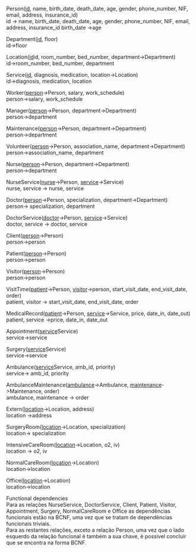 <p>
Person(<ins>id</ins>, name, birth_date, death_date, age, gender, phone_number, NIF, email, address, insurance_id)<br>
id -> name, birth_date, death_date, age, gender, phone_number, NIF, email, address, insurance_id
birth_date ->age

Department(<ins>id</ins>, floor)<br>
id->floor

Location(<ins>id</ins>id, room_number, bed_number, department->Department)<br>
id->room_number, bed_number, department

Service(<ins>id</ins>, diagnosis, medication, location->Location)<br>
id->diagnosis, medication, location

Worker(<ins>person</ins>->Person, salary, work_schedule)<br>
person->salary, work_schedule

Manager(<ins>person</ins>->Person, department->Department)<br>
person->department

Maintenance(<ins>person</ins>->Person, department->Department)<br>
person->department

Volunteer(<ins>person</ins>->Person, association_name, department->Department)<br>
person->association_name, department

Nurse(<ins>person</ins>->Person, department->Department)<br>
person->department

NurseService(<ins>nurse</ins>->Person, <ins>service</ins>->Service)<br>
nurse, service -> nurse, service

Doctor(<ins>person</ins>->Person, specialization, department->Department)<br>
person-> specialization, department

DoctorService(<ins>doctor</ins>->Person, <ins>service</ins>->Service)<br>
doctor, service -> doctor, service

Client(<ins>person</ins>->Person)<br>
person->person

Patient(<ins>person</ins>->Person)<br>
person->person

Visitor(<ins>person</ins>->Person)<br>
person->person

VisitTime(<ins>patient</ins>->Person, <ins>visitor</ins>->person, start_visit_date, 
end_visit_date, order)<br>
patient, visitor -> start_visit_date, end_visit_date, order

MedicalRecord(<ins>patient</ins>->Person, <ins>service</ins>->Service, price, date_in, date_out)<br>
patient, service ->price, date_in, date_out

Appointment(<ins>service</ins>Service)<br>
service->service

Surgery(<ins>service</ins>Service)<br>
service->service

Ambulance(<ins>service</ins>Service, amb_id, priority)<br>
service-> amb_id, priority

AmbulanceMaintenance(<ins>ambulance</ins>->Ambulance, <ins>maintenance</ins>->Maintenance, order)<br>
ambulance, maintenance -> order

Extern(<ins>location</ins>->Location, address)<br>
location ->address

SurgeryRoom(<ins>location</ins>->Location, specialization)<br>
location-> specialization

IntensiveCareRoom(<ins>location</ins>->Location, o2, iv)<br>
location -> o2, iv

NormalCareRoom(<ins>location</ins>->Location)<br>
location->location

Office(<ins>location</ins>->Location)<br>
location->location

</p>

<p>
Functional dependencies<br>
Para as relações NurseService, DoctorService, Client, Patient, Visitor, Appointment, Surgery, NormalCareRoom e Office as dependências funcionais estão na BCNF, uma vez que se tratam de dependências funcionais triviais.<br>
Para as restantes relações, exceto a relação Person, uma vez que o lado esquerdo da relação funcional é também a sua chave, é possível concluir que se encontra na forma BCNF.<br>
</p>
